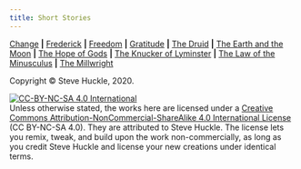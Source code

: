 ```yaml
---
title: Short Stories
---
```


[Change](/posts/stories/Change) **&#124;** [Frederick](/posts/stories/Frederick) **&#124;** [Freedom](/posts/stories/Freedom) **&#124;** [Gratitude](/posts/stories/Gratitude) **&#124;** [The Druid](/posts/stories/TheDruid) **&#124;** [The Earth and the Moon](/posts/stories/TheEarthandtheMoon) **&#124;**  [The Hope of Gods](/posts/stories/TheHopeofGods) **&#124;** [The Knucker of Lyminster](/posts/stories/TheKnucker) **&#124;** [The Law of the Minusculus](/posts/stories/Minusculus) **&#124;** [The Millwright](/posts/stories/TheMillwright)

Copyright © Steve Huckle, 2020.

<a rel="license" href="http://creativecommons.org/licenses/by-nc-sa/4.0/"><img alt="CC-BY-NC-SA 4.0 International" style="border-width:0" src="https://i.creativecommons.org/l/by-nc-sa/4.0/88x31.png" /></a><br />
Unless otherwise stated, the works here are licensed under a [Creative Commons Attribution-NonCommercial-ShareAlike 4.0 International License](https://creativecommons.org/licenses/by-nc-sa/4.0/) (CC BY-NC-SA 4.0). They are attributed to Steve Huckle. The license lets you remix, tweak, and build upon the work non-commercially, as long as you credit Steve Huckle and license your new creations under identical terms.
